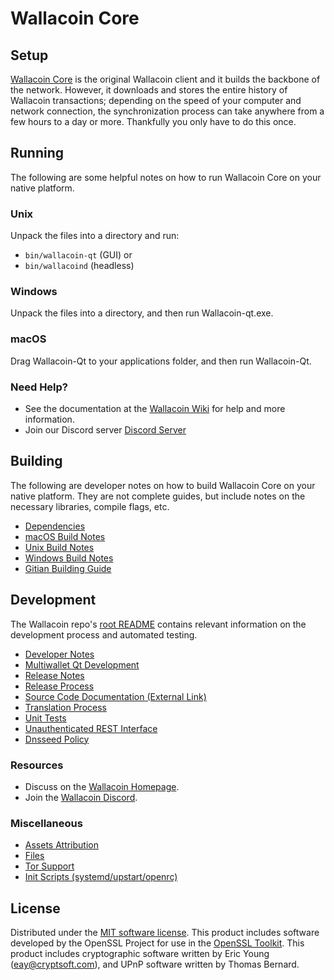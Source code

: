 Wallacoin Core
=============

Setup
---------------------
[Wallacoin Core](https://wallacoin.shop/) is the original Wallacoin client and it builds the backbone of the network. However, it downloads and stores the entire history of Wallacoin transactions; depending on the speed of your computer and network connection, the synchronization process can take anywhere from a few hours to a day or more. Thankfully you only have to do this once.

Running
---------------------
The following are some helpful notes on how to run Wallacoin Core on your native platform.

### Unix

Unpack the files into a directory and run:

- `bin/wallacoin-qt` (GUI) or
- `bin/wallacoind` (headless)

### Windows

Unpack the files into a directory, and then run Wallacoin-qt.exe.

### macOS

Drag Wallacoin-Qt to your applications folder, and then run Wallacoin-Qt.

### Need Help?

* See the documentation at the [Wallacoin Wiki](https://github.com/wallacoincrypto/)
for help and more information.
* Join our Discord server [Discord Server](https://discord.gg/uTar2Sd)

Building
---------------------
The following are developer notes on how to build Wallacoin Core on your native platform. They are not complete guides, but include notes on the necessary libraries, compile flags, etc.

- [Dependencies](dependencies.md)
- [macOS Build Notes](build-osx.md)
- [Unix Build Notes](build-unix.md)
- [Windows Build Notes](build-windows.md)
- [Gitian Building Guide](gitian-building.md)

Development
---------------------
The Wallacoin repo's [root README](/README.md) contains relevant information on the development process and automated testing.

- [Developer Notes](developer-notes.md)
- [Multiwallet Qt Development](multiwallet-qt.md)
- [Release Notes](release-notes.md)
- [Release Process](release-process.md)
- [Source Code Documentation (External Link)](https://github.com/wallacoincrypto/)
- [Translation Process](translation_process.md)
- [Unit Tests](unit-tests.md)
- [Unauthenticated REST Interface](REST-interface.md)
- [Dnsseed Policy](dnsseed-policy.md)

### Resources
* Discuss on the [Wallacoin Homepage](https://wallacoin.shop/).
* Join the [Wallacoin Discord](https://discord.gg/uTar2Sd).

### Miscellaneous
- [Assets Attribution](assets-attribution.md)
- [Files](files.md)
- [Tor Support](tor.md)
- [Init Scripts (systemd/upstart/openrc)](init.md)

License
---------------------
Distributed under the [MIT software license](/COPYING).
This product includes software developed by the OpenSSL Project for use in the [OpenSSL Toolkit](https://www.openssl.org/). This product includes
cryptographic software written by Eric Young ([eay@cryptsoft.com](mailto:eay@cryptsoft.com)), and UPnP software written by Thomas Bernard.
